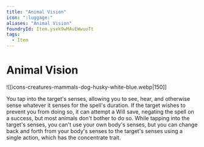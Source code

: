 ```yaml
---
title: "Animal Vision"
icon: ":luggage:"
aliases: "Animal Vision"
foundryId: Item.ysek9wMAvEWwuoTt
tags:
  - Item
---
```


# Animal Vision
![[icons-creatures-mammals-dog-husky-white-blue.webp|150]]

You tap into the target's senses, allowing you to see, hear, and otherwise sense whatever it senses for the spell's duration. If the target wishes to prevent you from doing so, it can attempt a Will save, negating the spell on a success, but most animals don't bother to do so. While tapping into the target's senses, you can't use your own body's senses, but you can change back and forth from your body's senses to the target's senses using a single action, which has the concentrate trait.
